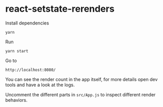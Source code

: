 # react-setstate-rerenders

Install dependencies

```
yarn
```

Run

```
yarn start
```

Go to 

```
http://localhost:8080/
```

You can see the render count in the app itself, for more details open dev tools and have a look at the logs.

Uncomment the different parts in `src/App.js` to inspect different render behaviors.